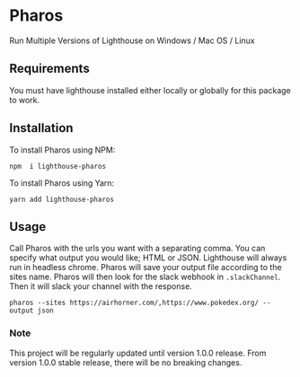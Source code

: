 # Pharos

Run Multiple Versions of Lighthouse on Windows / Mac OS / Linux

## Requirements

You must have lighthouse installed either locally or globally for this package to work.

## Installation

To install Pharos using NPM:

```
npm  i lighthouse-pharos
```

To install Pharos using Yarn:

```
yarn add lighthouse-pharos
```

## Usage

Call Pharos with the urls you want with a separating comma.
You can specify what output you would like; HTML or JSON.
Lighthouse will always run in headless chrome.
Pharos will save your output file according to the sites name.
Pharos will then look for the slack webhook in `.slackChannel`.
Then it will slack your channel with the response.

```
pharos --sites https://airhorner.com/,https://www.pokedex.org/ --output json
```

### Note

This project will be regularly updated until version 1.0.0 release.
From version 1.0.0 stable release, there will be no breaking changes.
